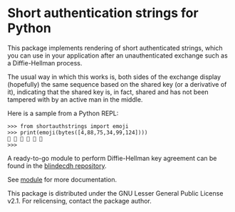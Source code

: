 # Short authentication strings for Python

This package implements rendering of short authenticated strings, which you
can use in your application after an unauthenticated exchange such as a
Diffie-Hellman process.

The usual way in which this works is, both sides of the exchange display
(hopefully) the same sequence based on the shared key (or a derivative of it),
indicating that the shared key is, in fact, shared and has not been tampered
with by an active man in the middle.

Here is a sample from a Python REPL:

```
>>> from shortauthstrings import emoji
>>> print(emoji(bytes([4,88,75,34,99,124])))
🍋 🍧 🍝 🌰 🍮 🦝
>>>
```

A ready-to-go module to perform Diffie-Hellman key agreement can be found in
the [blindecdh repository](https://github.com/Rudd-O/blindecdh).

See [module](src/shortauthstrings/__init__.py) for more documentation.

This package is distributed under the GNU Lesser General Public License v2.1.
For relicensing, contact the package author.
